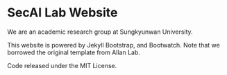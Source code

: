 # SecAI Lab Website

We are an academic research group at Sungkyunwan University.

This website is powered by Jekyll Bootstrap, and Bootwatch. 
Note that we borrowed the original template from Allan Lab.

Code released under the MIT License.

